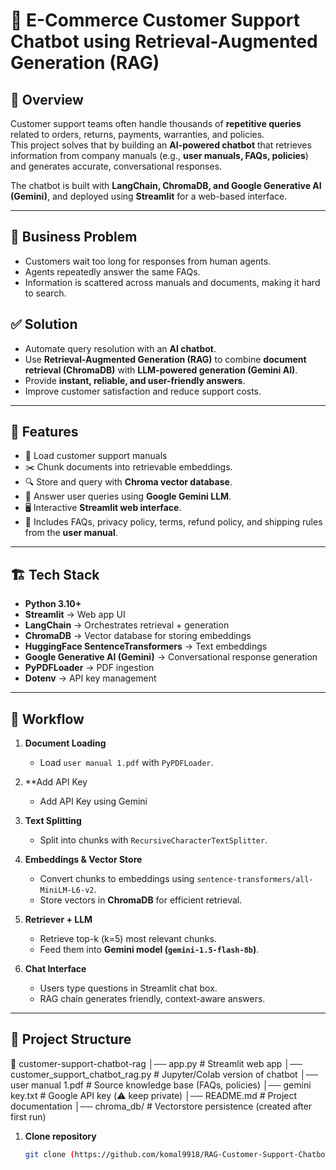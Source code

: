 # 🤖  E-Commerce Customer Support Chatbot using Retrieval-Augmented Generation (RAG)

## 📌 Overview
Customer support teams often handle thousands of **repetitive queries** related to orders, returns, payments, warranties, and policies.  
This project solves that by building an **AI-powered chatbot** that retrieves information from company manuals (e.g., **user manuals, FAQs, policies**) and generates accurate, conversational responses.  

The chatbot is built with **LangChain, ChromaDB, and Google Generative AI (Gemini)**, and deployed using **Streamlit** for a web-based interface.  

---

## 🎯 Business Problem
- Customers wait too long for responses from human agents.  
- Agents repeatedly answer the same FAQs.  
- Information is scattered across manuals and documents, making it hard to search.  

## ✅ Solution
- Automate query resolution with an **AI chatbot**.  
- Use **Retrieval-Augmented Generation (RAG)** to combine **document retrieval (ChromaDB)** with **LLM-powered generation (Gemini AI)**.  
- Provide **instant, reliable, and user-friendly answers**.  
- Improve customer satisfaction and reduce support costs.  

---

## 🚀 Features
- 📂 Load customer support manuals   
- ✂️ Chunk documents into retrievable embeddings.  
- 🔍 Store and query with **Chroma vector database**.  
- 🤖 Answer user queries using **Google Gemini LLM**.  
- 🖥️ Interactive **Streamlit web interface**.  
- 📜 Includes FAQs, privacy policy, terms, refund policy, and shipping rules from the **user manual**.  

---

## 🏗️ Tech Stack
- **Python 3.10+**  
- **Streamlit** → Web app UI  
- **LangChain** → Orchestrates retrieval + generation  
- **ChromaDB** → Vector database for storing embeddings  
- **HuggingFace SentenceTransformers** → Text embeddings  
- **Google Generative AI (Gemini)** → Conversational response generation  
- **PyPDFLoader** → PDF ingestion  
- **Dotenv** → API key management  

---

## 🔄 Workflow
1. **Document Loading**  
   - Load `user manual 1.pdf` with `PyPDFLoader`.
2. **Add API Key
   - Add API Key using Gemini
3. **Text Splitting**  
   - Split into chunks with `RecursiveCharacterTextSplitter`.  

4. **Embeddings & Vector Store**  
   - Convert chunks to embeddings using `sentence-transformers/all-MiniLM-L6-v2`.  
   - Store vectors in **ChromaDB** for efficient retrieval.  

5. **Retriever + LLM**  
   - Retrieve top-k (k=5) most relevant chunks.  
   - Feed them into **Gemini model (`gemini-1.5-flash-8b`)**.  

6. **Chat Interface**  
   - Users type questions in Streamlit chat box.  
   - RAG chain generates friendly, context-aware answers.  

---

## 📂 Project Structure

📁 customer-support-chatbot-rag
│── app.py # Streamlit web app
│── customer_support_chatbot_rag.py # Jupyter/Colab version of chatbot
│── user manual 1.pdf # Source knowledge base (FAQs, policies)
│── gemini key.txt # Google API key (⚠️ keep private)
│── README.md # Project documentation
│── chroma_db/ # Vectorstore persistence (created after first run)

1. **Clone repository**
   ```bash
   git clone (https://github.com/komal9918/RAG-Customer-Support-Chatbot-GenAI/blob/main/customer_support_chatbot_rag.py)
